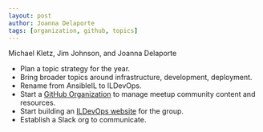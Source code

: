 ```yaml
---
layout: post
author: Joanna Delaporte
tags: [organization, github, topics]
---
```



Michael Kletz, Jim Johnson, and Joanna Delaporte

* Plan a topic strategy for the year.
* Bring broader topics around infrastructure, development, deployment.
* Rename from AnsibleIL to ILDevOps.
* Start a [GitHub Organization](https://github.com/ILDevOps) to manage meetup community content and resources.
* Start building an [ILDevOps website](https://ildevops.github.io) for the group.
* Establish a Slack org to communicate.
